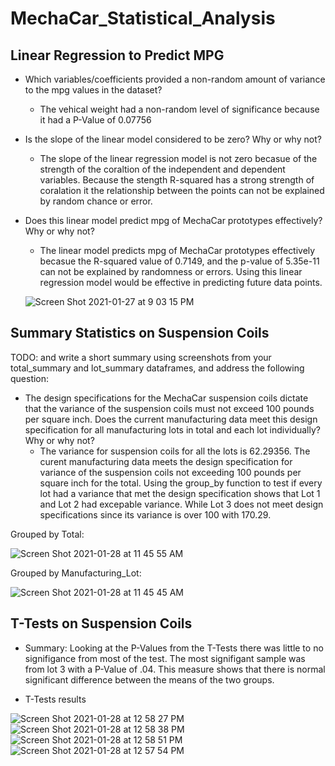# MechaCar_Statistical_Analysis

## Linear Regression to Predict MPG

- Which variables/coefficients provided a non-random amount of variance to the mpg values in the dataset?

    - The vehical weight had a non-random level of significance because it had a P-Value of 0.07756

- Is the slope of the linear model considered to be zero? Why or why not?

    - The slope of the linear regression model is not zero becasue of the strength of the coraltion of the independent and dependent variables. Because the stength R-squared has a strong strength of coralation it the relationship between the points can not be explained by random chance or error. 

- Does this linear model predict mpg of MechaCar prototypes effectively? Why or why not?
    
    - The linear model predicts mpg of MechaCar prototypes effectively becasue the R-squared value of 0.7149, and the p-value of 5.35e-11 can not be explained by randomness or errors. Using this linear regression model would be effective in predicting future data points. 
    
    ![Screen Shot 2021-01-27 at 9 03 15 PM](https://user-images.githubusercontent.com/16258584/106178543-84a31600-615f-11eb-8c23-7475090deff4.png)


## Summary Statistics on Suspension Coils

TODO: and write a short summary using screenshots from your total_summary and lot_summary dataframes, and address the following question:

- The design specifications for the MechaCar suspension coils dictate that the variance of the suspension coils must not exceed 100 pounds per square inch. Does the current manufacturing data meet this design specification for all manufacturing lots in total and each lot individually? Why or why not?
    - The variance for suspension coils for all the lots is 62.29356. The curent manufacturing data meets the design specification for variance of the suspension coils not exceeding 100 pounds per square inch for the total. Using the group_by function to test if every lot had a variance that met the design specification shows that Lot 1 and Lot 2 had excepable variance. While Lot 3 does not meet design specifications since its variance is over 100 with 170.29. 

Grouped by Total: 

![Screen Shot 2021-01-28 at 11 45 55 AM](https://user-images.githubusercontent.com/16258584/106179109-32aec000-6160-11eb-9c7e-139fee20ca34.png)

Grouped by Manufacturing_Lot:

![Screen Shot 2021-01-28 at 11 45 45 AM](https://user-images.githubusercontent.com/16258584/106178926-f4b19c00-615f-11eb-8103-fcd5b5941219.png)

## T-Tests on Suspension Coils 

- Summary: Looking at the P-Values from the T-Tests there was little to no signifigance from most of the test. The most signifigant sample was from lot 3 with a P-Value of .04. This measure shows that there is normal significant difference between the means of the two groups.

- T-Tests results 

![Screen Shot 2021-01-28 at 12 58 27 PM](https://user-images.githubusercontent.com/16258584/106185967-398e0080-6169-11eb-9a8b-5c29c3b367c6.png)
![Screen Shot 2021-01-28 at 12 58 38 PM](https://user-images.githubusercontent.com/16258584/106185978-3d218780-6169-11eb-8817-6b9cf3dacfcb.png)
![Screen Shot 2021-01-28 at 12 58 51 PM](https://user-images.githubusercontent.com/16258584/106185982-3eeb4b00-6169-11eb-8381-1b56f5328aba.png)
![Screen Shot 2021-01-28 at 12 57 54 PM](https://user-images.githubusercontent.com/16258584/106185992-401c7800-6169-11eb-8504-d1a96af1753d.png)





